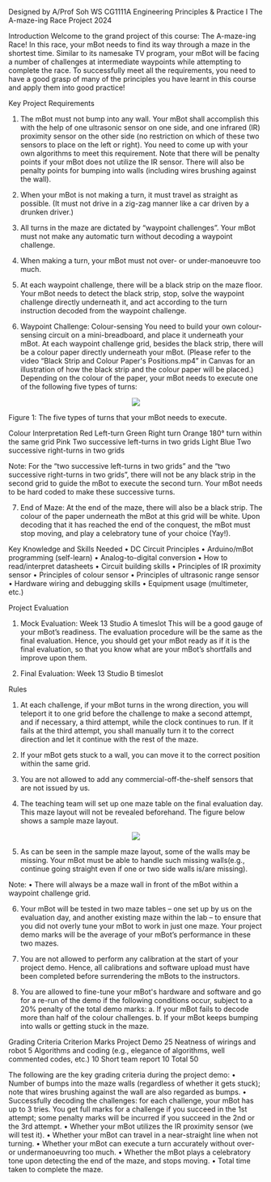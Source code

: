 Designed by A/Prof Soh WS
CG1111A Engineering Principles & Practice I
The A-maze-ing Race Project 2024

Introduction
Welcome to the grand project of this course: The A-maze-ing Race!
In this race, your mBot needs to find its way through a maze in the shortest time. Similar to its
namesake TV program, your mBot will be facing a number of challenges at intermediate waypoints
while attempting to complete the race. To successfully meet all the requirements, you need to have
a good grasp of many of the principles you have learnt in this course and apply them into good
practice!

Key Project Requirements
1. The mBot must not bump into any wall. Your mBot shall accomplish this with the help of one
ultrasonic sensor on one side, and one infrared (IR) proximity sensor on the other side (no
restriction on which of these two sensors to place on the left or right). You need to come up
with your own algorithms to meet this requirement. Note that there will be penalty points if
your mBot does not utilize the IR sensor. There will also be penalty points for bumping into
walls (including wires brushing against the wall).

2. When your mBot is not making a turn, it must travel as straight as possible. (It must not drive
in a zig-zag manner like a car driven by a drunken driver.)

3. All turns in the maze are dictated by “waypoint challenges”. Your mBot must not make any
automatic turn without decoding a waypoint challenge.

4. When making a turn, your mBot must not over- or under-manoeuvre too much.
   
5. At each waypoint challenge, there will be a black strip on the maze floor. Your mBot needs to
detect the black strip, stop, solve the waypoint challenge directly underneath it, and act
according to the turn instruction decoded from the waypoint challenge.

6. Waypoint Challenge: Colour-sensing
You need to build your own colour-sensing circuit on a mini-breadboard, and place it
underneath your mBot. At each waypoint challenge grid, besides the black strip, there will be
a colour paper directly underneath your mBot. (Please refer to the video “Black Strip and
Colour Paper's Positions.mp4” in Canvas for an illustration of how the black strip and the
colour paper will be placed.) Depending on the colour of the paper, your mBot needs to
execute one of the following five types of turns:


<div align="center">
	<img src='https://github.com/user-attachments/assets/e2f27035-95de-40a3-9352-89362f776dae'>
</div>


Figure 1: The five types of turns that your mBot needs to execute.

Colour Interpretation
Red Left-turn
Green Right turn
Orange 180° turn within the same grid
Pink Two successive left-turns in two grids
Light Blue Two successive right-turns in two grids

Note:
For the “two successive left-turns in two grids” and the “two successive right-turns in two
grids”, there will not be any black strip in the second grid to guide the mBot to execute the
second turn. Your mBot needs to be hard coded to make these successive turns.

7. End of Maze:
At the end of the maze, there will also be a black strip. The colour of the paper underneath
the mBot at this grid will be white. Upon decoding that it has reached the end of the conquest,
the mBot must stop moving, and play a celebratory tune of your choice (Yay!).

Key Knowledge and Skills Needed
• DC Circuit Principles
• Arduino/mBot programming (self-learn)
• Analog-to-digital conversion
• How to read/interpret datasheets
• Circuit building skills
• Principles of IR proximity sensor
• Principles of colour sensor
• Principles of ultrasonic range sensor
• Hardware wiring and debugging skills
• Equipment usage (multimeter, etc.)

Project Evaluation
1. Mock Evaluation: Week 13 Studio A timeslot
This will be a good gauge of your mBot’s readiness. The evaluation procedure will be the same
as the final evaluation. Hence, you should get your mBot ready as if it is the final evaluation,
so that you know what are your mBot’s shortfalls and improve upon them.

2. Final Evaluation: Week 13 Studio B timeslot

Rules
1. At each challenge, if your mBot turns in the wrong direction, you will teleport it to one grid
before the challenge to make a second attempt, and if necessary, a third attempt, while the
clock continues to run. If it fails at the third attempt, you shall manually turn it to the correct
direction and let it continue with the rest of the maze.

2. If your mBot gets stuck to a wall, you can move it to the correct position within the same grid.
  
3. You are not allowed to add any commercial-off-the-shelf sensors that are not issued by us.

4. The teaching team will set up one maze table on the final evaluation day. This maze layout
will not be revealed beforehand. The figure below shows a sample maze layout.


<div align="center">
	<img src='https://github.com/user-attachments/assets/3966caec-3e1b-46e2-8ac6-a8df8a36e9ec'>
</div>


5. As can be seen in the sample maze layout, some of the walls may be missing. Your mBot
must be able to handle such missing walls(e.g., continue going straight even if one or two side
walls is/are missing).

Note:
• There will always be a maze wall in front of the mBot within a waypoint challenge grid.

6. Your mBot will be tested in two maze tables – one set up by us on the evaluation day, and
another existing maze within the lab – to ensure that you did not overly tune your mBot to
work in just one maze. Your project demo marks will be the average of your mBot’s
performance in these two mazes.

7. You are not allowed to perform any calibration at the start of your project demo. Hence, all
calibrations and software upload must have been completed before surrendering the mBots
to the instructors.

8. You are allowed to fine-tune your mBot's hardware and software and go for a re-run of the
demo if the following conditions occur, subject to a 20% penalty of the total demo marks:
a. If your mBot fails to decode more than half of the colour challenges.
b. If your mBot keeps bumping into walls or getting stuck in the maze.

Grading Criteria
Criterion Marks
Project Demo 25
Neatness of wirings and robot 5
Algorithms and coding (e.g., elegance of
algorithms, well commented codes, etc.)
10
Short team report 10
Total 50

The following are the key grading criteria during the project demo:
• Number of bumps into the maze walls (regardless of whether it gets stuck); note
that wires brushing against the wall are also regarded as bumps.
• Successfully decoding the challenges: for each challenge, your mBot has up to 3
tries. You get full marks for a challenge if you succeed in the 1st attempt; some
penalty marks will be incurred if you succeed in the 2nd or the 3rd attempt.
• Whether your mBot utilizes the IR proximity sensor (we will test it).
• Whether your mBot can travel in a near-straight line when not turning.
• Whether your mBot can execute a turn accurately without over- or undermanoeuvring too much.
• Whether the mBot plays a celebratory tone upon detecting the end of the maze, and
stops moving.
• Total time taken to complete the maze.
